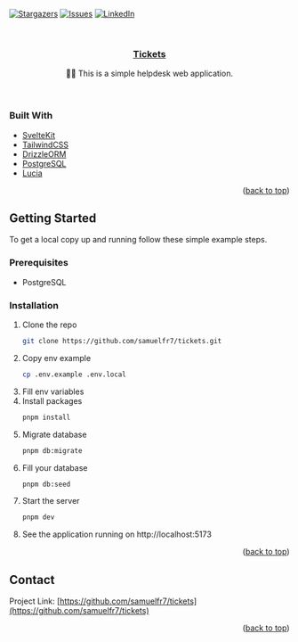 <a name="readme-top"></a>

<!-- PROJECT SHIELDS -->

[![Stargazers][stars-shield]][stars-url]
[![Issues][issues-shield]][issues-url]
[![LinkedIn][linkedin-shield]][linkedin-url]

<!-- PROJECT LOGO -->
<br />
<div align="center">
  <a href="https://github.com/samuelfr7/tickets">
   <h3 align="center">Tickets</h3>
  </a>

  <p align="center">
    👨‍💻 This is a simple helpdesk web application.
    <br />
    <br />
    <br />
  </p>
</div>

### Built With

- [SvelteKit](https://kit.svelte.dev/)
- [TailwindCSS](https://tailwindcss.com/)
- [DrizzleORM](https://orm.drizzle.team/)
- [PostgreSQL](https://www.postgresql.org/)
- [Lucia](https://lucia-auth.com/)

<p align="right">(<a href="#readme-top">back to top</a>)</p>

<!-- GETTING STARTED -->

## Getting Started

To get a local copy up and running follow these simple example steps.

### Prerequisites

- PostgreSQL

### Installation

1. Clone the repo
   ```sh
   git clone https://github.com/samuelfr7/tickets.git
   ```
2. Copy env example
   ```sh
   cp .env.example .env.local
   ```
3. Fill env variables
4. Install packages
   ```sh
   pnpm install
   ```
5. Migrate database
   ```sh
   pnpm db:migrate
   ```
6. Fill your database
   ```sh
   pnpm db:seed
   ```
7. Start the server
   ```sh
   pnpm dev
   ```
8. See the application running on http://localhost:5173

<p align="right">(<a href="#readme-top">back to top</a>)</p>

<!-- CONTACT -->

## Contact

Project Link: [https://github.com/samuelfr7/tickets](https://github.com/samuelfr7/tickets)

<p align="right">(<a href="#readme-top">back to top</a>)</p>

<!-- MARKDOWN LINKS & IMAGES -->
<!-- https://www.markdownguide.org/basic-syntax/#reference-style-links -->

[stars-shield]: https://img.shields.io/github/stars/samuelfr7/tickets.svg?style=for-the-badge
[stars-url]: https://github.com/samuelfr7/tickets/stargazers
[issues-shield]: https://img.shields.io/github/issues/samuelfr7/tickets.svg?style=for-the-badge
[issues-url]: https://github.com/samuelfr7/tickets/issues
[linkedin-shield]: https://img.shields.io/badge/-LinkedIn-black.svg?style=for-the-badge&logo=linkedin&colorB=555
[linkedin-url]: https://linkedin.com/in/samuelfr7
